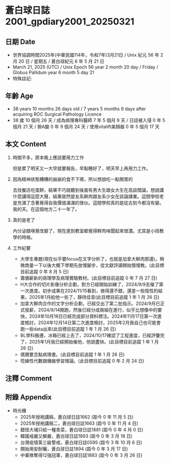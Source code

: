 [_metadata_:encoding]: - "utf-8"
[_metadata_:language]: - "zh-Hant-TW"
[_metadata_:fileformat]: - "markdown"
[_metadata_:MIME_type]: - "text/plain"
[_metadata_:markdown_version]: - "commonmark version 0.30"
[_metadata_:markdown_spec]: - "https://spec.commonmark.org/0.30/"

# 蒼白球日誌2001_gpdiary2001_20250321 #

## 日期 Date ##

* 世界協調時間2025年(中華民國114年，令和7年)3月21日 / Unix 紀元 56 年 2 月 20 日 / 星期五 / 蒼白球紀元 6 年 5 月 21 日
* March 21, 2025 (UTC) / Unix Epoch 56 year 2 month 20 day / Friday / Globus Pallidum year 6 month 5 day 21
* 特殊註記:

## 年齡 Age ##

* 38 years 10 months 26 days old / 7 years 5 months 9 days after acquiring ROC Surgical Pathology Licence
* 38 歲 10 個月 26 天 / 成為病理專科醫師 7 年 5 個月 9 天 / 日誌被入侵 0 年 5 個月 21 天 / 擦A酸 0 年 9 個月 24 天 / 使用vitalift美顏器 0 年 5 個月 17 天

## 本文 Content ##

1. 時間不多，原本晚上應該要用力工作

    但是累了明天又一大早就要報告，早點睡好了，明天早上再用力工作。

2. 因為精神狀態糟糟的崩崩的食不下嚥，所以想說吃一點開胃的

    去找餐店吃蛋餅，結果不巧就聽到後面有男大生跟女大生在高談闊論，想說講什麼講得這麼大聲，結果居然是友系鮮肉跟友系少女在談論課業。這間學校老是充滿了念著覺得自我價值滿滿的傢伙。這間學校真的是從古到今都沒有變。我的天。在這個地方二十一年了。

3. 真的是老了

    內分泌跟嗅覺改變了，現在進到教室都覺得鮮肉味聞起來很濃。尤其是小班教學的時候。

4. 工作紀要

    - 大學生專題(現在似乎要focus在文字分析了，也就是加拿大鮮肉那邊)。稍微商量一下以後大概下學期先放慢腳步，從文獻評讀開始慢慢教。(此目標目前追蹤 0 年 8 月 5 日)
    - 籌備嶄新的病理學及病理實驗教材。(此目標目前追蹤 0 年 7 月 27 日)
    - H大合作的切片影像分析企劃，對方已經開始訓練了，2024/9/9去催了第一次進度。初步成果在2024/11/15看到，做得還不錯，還差一些陰性的結果，2025年1月給他一些了，靜待佳音(此目標目前追蹤 1 年 1 月 26 日)
    - 加拿大鮮肉合作的文字分析企劃，已經交出了第二批指示。2024/9月已正式發薪，2024/9/14開跑，然後已經分成兩組在進行，似乎比想像中的要快，2024年10月18日已經完成部分資料標注。2024年11月17日第一次進度檢討，2024年12月14日第二次進度檢討，2025年2月我自己也可能會跑一些data出來(此目標目前追蹤 1 年 1 月 26 日)
    - BL學科搬遷，冰箱已經上去了，2024/10/17確認了工程進度，已經評鑒完了，2025年1月我已經開始催他，他說盡快。(此目標目前追蹤 1 年 1 月 26 日)
    - 偶爾要念點病理書。(此目標目前追蹤 1 年 1 月 26 日)
    - 唸線性代數跟機器學習理論。(此目標目前追蹤 0 年 2 月 24 日)

## 注釋 Comment ##


## 附錄 Appendix ##

* 時光機
    - 2025年授袍講稿，蒼白球日誌1662 (距今 0 年 11 月 5 日)
    - 2025年授袍講稿二，蒼白球日誌1663 (距今 0 年 11 月 4 日)
    - 錯怪大埔只給一種青菜，蒼白球日誌1881 (距今 0 年 4 月 0 日)
    - 韓國戒嚴又解嚴，蒼白球日誌1893 (距今 0 年 3 月 18 日)
    - 台灣疫情第三級警戒，蒼白球日誌0595 (距今 3 年 10 月 6 日)
    - 開始用安耐曬，蒼白球日誌1894 (距今 0 年 3 月 17 日)
    - 中華隊奪得12強冠軍，蒼白球日誌1883 (距今 0 年 3 月 26 日)
